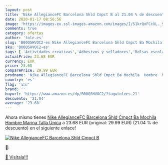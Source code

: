 ```yaml
---
layout: post
title: 'Nike AllegianceFC Barcelona Shld Cmpct B al 21.04 % de descuento'
date: 2020-01-17 08:56:56
image: 'https://images-eu.ssl-images-amazon.com/images/I/51krQoFCcUL._SL400_.jpg'
comments: true
category: ofertas
author: 'tole.es'
slug: 'B00QSHVOC2-es Nike AllegianceFC Barcelona Shld Cmpct Ba Mochila Hombre...'
sku: 'B00QSHVOC2-es'
tags: [ 'Actividades creativas','Adhesivos y selladores','Bolsas escolares','Bricolaje y herramientas','Cuchillos de cocina','Equipaje','Ferretería','Hogar y cocina','Juegos de cuchillos de cocina','Juguetes','Juguetes y juegos','Lápices de colores para niños','Material de escritura y dibujo para niños','Mochilas, estuches y sets escolares','Pegamentos instantáneos','Utensilios de cocina','mochila', ]
actualPrice: 23.68 EUR
currency: EUR
price: 23.68
comparePrice: 29.99 EUR
prodname: 'Nike AllegianceFC Barcelona Shld Cmpct Ba Mochila  Hombre  Marina  Talla Única'
country: 'es'
flag: '🇪🇸'
brand: ''
buyurl: 'https://www.amazon.es/dp/B00QSHVOC2/?tag=tolees-21'
descuento: '21.04'
average: '23.68'
---
```


Ahora mismo tienes [Nike AllegianceFC Barcelona Shld Cmpct Ba Mochila  Hombre  Marina  Talla Única](https://www.amazon.es/dp/B00QSHVOC2/?tag=tolees-21) a 23.68 EUR (original: 29.99 EUR) (21.04 %  de descuento) en el siguiente enlace!

[![Nike AllegianceFC Barcelona Shld Cmpct B](https://images-eu.ssl-images-amazon.com/images/I/51krQoFCcUL._SL400_.jpg)](https://www.amazon.es/dp/B00QSHVOC2/?tag=tolees-21)

🔎:


[🛒 Visítala!!!](https://www.amazon.es/dp/B00QSHVOC2/?tag=tolees-21)

